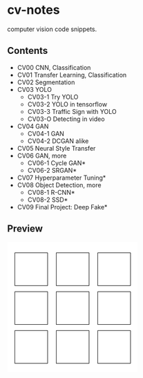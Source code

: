 # cv-notes

computer vision code snippets.

## Contents

- CV00 CNN, Classification
- CV01 Transfer Learning, Classification
- CV02 Segmentation
- CV03 YOLO
  - CV03-1 Try YOLO
  - CV03-2 YOLO in tensorflow
  - CV03-3 Traffic Sign with YOLO
  - CV03-O Detecting in video
- CV04 GAN
  - CV04-1 GAN
  - CV04-2 DCGAN alike
- CV05 Neural Style Transfer
- CV06 GAN, more
  - CV06-1 Cycle GAN*
  - CV06-2 SRGAN*
- CV07 Hyperparameter Tuning*
- CV08 Object Detection, more
  - CV08-1 R-CNN*
  - CV08-2 SSD*
- CV09 Final Project: Deep Fake*


## Preview

![](.github/preview.png)
